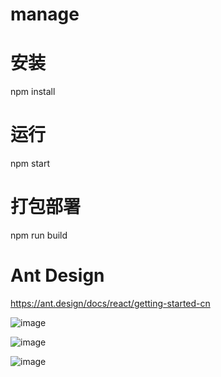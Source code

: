 # manage

# 安装
npm install

# 运行
npm start

# 打包部署
npm run build

# Ant Design
https://ant.design/docs/react/getting-started-cn

![image]( http://www.yinkaiyan.cn/images/16.jpg )

![image]( http://www.yinkaiyan.cn/images/17.jpg )

![image]( http://www.yinkaiyan.cn/images/15.jpg )


